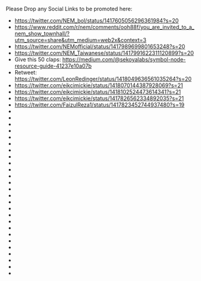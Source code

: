 Please Drop any Social Links to be promoted here: 

* https://twitter.com/NEM_bol/status/1417605056296361984?s=20
* https://www.reddit.com/r/nem/comments/ooh88f/you_are_invited_to_a_nem_show_townhall/?utm_source=share&utm_medium=web2x&context=3
* https://twitter.com/NEMofficial/status/1417989699801653248?s=20
* https://twitter.com/NEM_Taiwanese/status/1417991622311120899?s=20
* Give this 50 claps: https://medium.com/@sekoyalabs/symbol-node-resource-guide-41237e10a07b
* Retweet: https://twitter.com/LeonRedinger/status/1418049636561035264?s=20
* https://twitter.com/eikcimickie/status/1418070144387928069?s=21
* https://twitter.com/eikcimickie/status/1418102524473614341?s=21
* https://twitter.com/eikcimickie/status/1417826562334892035?s=21
* https://twitter.com/FaizulReza1/status/1417823452744937480?s=19
* 
* 
* 
* 
* 
* 
* 
* 
* 
* 
* 
* 
* 
* 
* 
* 
* 
* 
* 
* 
* 
* 
* 
* 
* 
* 
